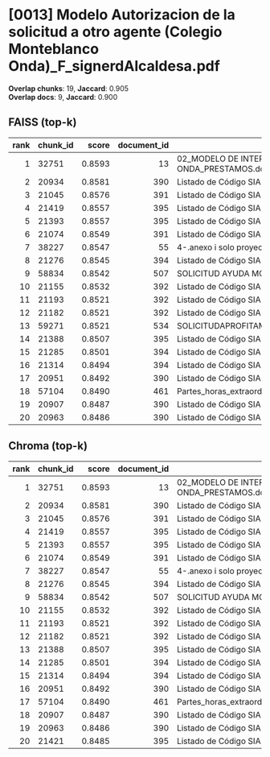 # [0013] Modelo Autorizacion de la solicitud a otro agente (Colegio Monteblanco Onda)_F_signerdAlcaldesa.pdf

**Overlap chunks**: 19, **Jaccard**: 0.905  
**Overlap docs**: 9, **Jaccard**: 0.900

## FAISS (top-k)
rank | chunk_id | score | document_id | title
---:|---|---:|---:|---
1 | 32751 | 0.8593 | 13 | 02_MODELO DE INTERVENCION LOCAL ONDA_PRESTAMOS.docx
2 | 20934 | 0.8581 | 390 | Listado de Código SIA 20250318_1204.csv
3 | 21045 | 0.8576 | 391 | Listado de Código SIA 20250423_1830.csv
4 | 21419 | 0.8557 | 395 | Listado de Código SIA 20250526_1735.csv
5 | 21393 | 0.8557 | 395 | Listado de Código SIA 20250526_1735.csv
6 | 21074 | 0.8549 | 391 | Listado de Código SIA 20250423_1830.csv
7 | 38227 | 0.8547 | 55 | 4-.anexo i solo proyecto deportivo (2).pdf
8 | 21276 | 0.8545 | 394 | Listado de Código SIA 20250508_0943.csv
9 | 58834 | 0.8542 | 507 | SOLICITUD AYUDA MONOPARENTALES.pdf
10 | 21155 | 0.8532 | 392 | Listado de Código SIA 20250424_1901.csv
11 | 21193 | 0.8521 | 392 | Listado de Código SIA 20250424_1901.csv
12 | 21182 | 0.8521 | 392 | Listado de Código SIA 20250424_1901.csv
13 | 59271 | 0.8521 | 534 | SOLICITUDAPROFITAMENTTERRASSA2025.pdf
14 | 21388 | 0.8507 | 395 | Listado de Código SIA 20250526_1735.csv
15 | 21285 | 0.8501 | 394 | Listado de Código SIA 20250508_0943.csv
16 | 21314 | 0.8494 | 394 | Listado de Código SIA 20250508_0943.csv
17 | 20951 | 0.8492 | 390 | Listado de Código SIA 20250318_1204.csv
18 | 57104 | 0.8490 | 461 | Partes_horas_extraordinarias_febrero_caruncho.pdf
19 | 20907 | 0.8487 | 390 | Listado de Código SIA 20250318_1204.csv
20 | 20963 | 0.8486 | 390 | Listado de Código SIA 20250318_1204.csv

## Chroma (top-k)
rank | chunk_id | score | document_id | title
---:|---|---:|---:|---
1 | 32751 | 0.8593 | 13 | 02_MODELO DE INTERVENCION LOCAL ONDA_PRESTAMOS.docx
2 | 20934 | 0.8581 | 390 | Listado de Código SIA 20250318_1204.csv
3 | 21045 | 0.8576 | 391 | Listado de Código SIA 20250423_1830.csv
4 | 21419 | 0.8557 | 395 | Listado de Código SIA 20250526_1735.csv
5 | 21393 | 0.8557 | 395 | Listado de Código SIA 20250526_1735.csv
6 | 21074 | 0.8549 | 391 | Listado de Código SIA 20250423_1830.csv
7 | 38227 | 0.8547 | 55 | 4-.anexo i solo proyecto deportivo (2).pdf
8 | 21276 | 0.8545 | 394 | Listado de Código SIA 20250508_0943.csv
9 | 58834 | 0.8542 | 507 | SOLICITUD AYUDA MONOPARENTALES.pdf
10 | 21155 | 0.8532 | 392 | Listado de Código SIA 20250424_1901.csv
11 | 21193 | 0.8521 | 392 | Listado de Código SIA 20250424_1901.csv
12 | 21182 | 0.8521 | 392 | Listado de Código SIA 20250424_1901.csv
13 | 21388 | 0.8507 | 395 | Listado de Código SIA 20250526_1735.csv
14 | 21285 | 0.8501 | 394 | Listado de Código SIA 20250508_0943.csv
15 | 21314 | 0.8494 | 394 | Listado de Código SIA 20250508_0943.csv
16 | 20951 | 0.8492 | 390 | Listado de Código SIA 20250318_1204.csv
17 | 57104 | 0.8490 | 461 | Partes_horas_extraordinarias_febrero_caruncho.pdf
18 | 20907 | 0.8487 | 390 | Listado de Código SIA 20250318_1204.csv
19 | 20963 | 0.8486 | 390 | Listado de Código SIA 20250318_1204.csv
20 | 21421 | 0.8485 | 395 | Listado de Código SIA 20250526_1735.csv
